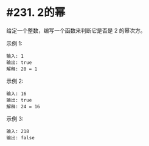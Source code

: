 # #231. 2的幂

给定一个整数，编写一个函数来判断它是否是 2 的幂次方。

示例 1:
```
输入: 1
输出: true
解释: 20 = 1
```

示例 2:
```
输入: 16
输出: true
解释: 24 = 16
```

示例 3:
```
输入: 218
输出: false
```
